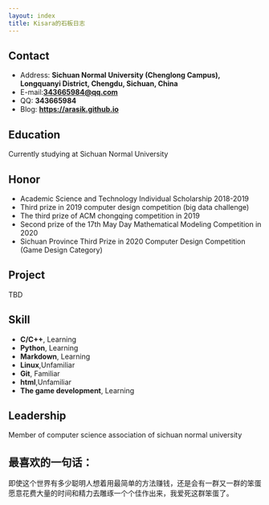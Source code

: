 ```yaml
---
layout: index
title: Kisara的石板日志
---
```

## Contact

- Address: **Sichuan Normal University (Chenglong Campus), Longquanyi District, Chengdu, Sichuan, China**
- E-mail:**343665984@qq.com**
- QQ: **343665984**
- Blog: **<https://arasik.github.io>**

## Education

Currently studying at Sichuan Normal University

## Honor

* Academic Science and Technology Individual Scholarship 2018-2019
* Third prize in 2019 computer design competition (big data challenge)
* The third prize of ACM chongqing competition in 2019
* Second prize of the 17th May Day Mathematical Modeling Competition in 2020
* Sichuan Province Third Prize in 2020 Computer Design Competition (Game Design Category) 

## Project

TBD

## Skill

- **C/C++**, Learning
- **Python**, Learning
- **Markdown**, Learning
- **Linux**,Unfamiliar
- **Git**, Familiar
- **html**,Unfamiliar
- **The game development**, Learning

## Leadership

Member of computer science association of sichuan normal university

## 最喜欢的一句话：

即使这个世界有多少聪明人想着用最简单的方法赚钱，还是会有一群又一群的笨蛋愿意花费大量的时间和精力去雕琢一个个佳作出来，我爱死这群笨蛋了。
